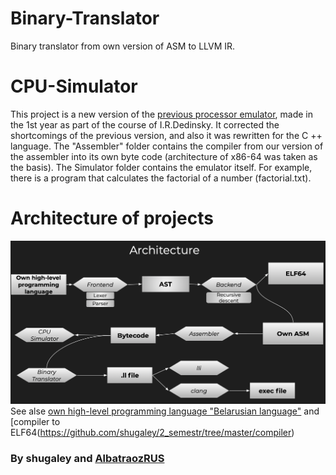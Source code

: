 # Binary-Translator
Binary translator from own version of ASM to LLVM IR.

# CPU-Simulator
This project is a new version of the [previous processor emulator](https://github.com/shugaley/1_semestr/tree/master/Processor), made in the 1st year as part of the course of I.R.Dedinsky.
It corrected the shortcomings of the previous version, and also it was rewritten for the C ++ language.
The "Assembler" folder contains the compiler from our version of the assembler into its own byte code (architecture of x86-64 was taken as the basis).
The Simulator folder contains the emulator itself.
For example, there is a program that calculates the factorial of a number (factorial.txt).

# Architecture of projects
![Roadmap.png](https://github.com/AlbatraozRUS/Binary-Translator/blob/master/Architecture.png)
See alse [own high-level programming language "Belarusian language"](https://github.com/shugaley/1_semestr/tree/master/language) and [compiler to ELF64(https://github.com/shugaley/2_semestr/tree/master/compiler)

### By shugaley and [AlbatraozRUS](https://github.com/AlbatraozRUS)
